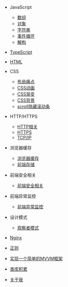 * JavaScript
    * [数组](src/JavaScript/数组/数组)
    * [对象](src/JavaScript/对象/对象)
    * [字符串](src/JavaScript/字符串/字符串)
    * [事件循环](src/JavaScript/事件循环/事件循环)
    * [解构](src/JavaScript/解构/解构)
* [TypeScript](src/TypeScript/TypeScript)
* [HTML](src/HTML/HTML.md)
* CSS
    * [布局痛点](src/CSS/布局痛点)
    * [CSS动画](src/CSS/CSS动画)
    * [CSS渐变](src/CSS/CSS渐变)
    * [CSS背景](src/CSS/CSS背景)
    * [scroll隐藏滚动条](src/CSS/scroll隐藏滚动条)
* HTTP/HTTPS
    * [HTTP相关](src/http/http相关)
    * [HTTPS](src/HTTP/HTTPS)
    * [TCP/IP](src/HTTP/TCP_IP.md)



* 浏览器缓存
    * [浏览器缓存](src/浏览器缓存/浏览器缓存)
    * [前端存储](src/浏览器缓存/前端存储)

* 前端安全相关
    * [前端安全相关](src/前端安全相关/前端安全相关)

* 前端异常监控
    * [前端异常监控](src/前端异常监控/前端异常监控)

* 设计模式
    * [观察者模式](src/JavaScript/设计模式/观察者模式)

* [Nginx](src/Nginx/Nginx)

* [正则](src/正则/正则)

* [实现一个简单的MVVM框架](src/实现一个简单的MVVM框架/实现一个简单的MVVM框架)

* [类库积累](src/类库积累)

* [关于我](src/关于我)

